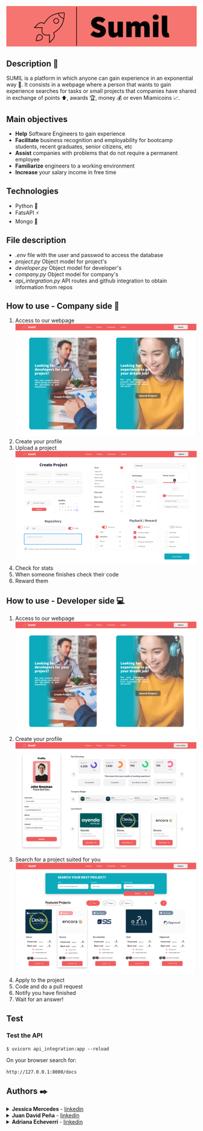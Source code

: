 ![hover](logo.png)
## Description :memo:
SUMIL is a platform in which anyone can gain experience in an exponential way :rocket:. It consists in a webpage where a person that wants to gain experience searches for tasks or small projects that companies have shared in exchange of points :arrow_up:, awards :trophy:, money :moneybag: or even Miamicoins :chart_with_upwards_trend:.

## Main objectives
* <b>Help</b> Software Engineers to gain experience
* <b>Facilitate</b> business recognition and employability for bootcamp students, recent graduates, senior citizens, etc
* <b>Assist</b> companies with problems that do not require a permanent employee  
* <b>Familiarize</b> engineers to a working environment
* <b>Increase</b> your salary income in free time


## Technologies
* Python :snake:
* FatsAPI :zap:
* Mongo :leaves:


## File description
* *.env* file with the user and passwod to access the database
* *project.py* Object model for project's
* *developer.py* Object model for developer's
* *company.py* Object model for company's
* *api_integration.py* API routes and github integration to obtain information from repos

## How to use - Company side :office:
1) Access to our webpage
![hover](inicial.png)
2) Create your profile
3) Upload a project
![hover](createproject.png)
4) Check for stats
5) When someone finishes check their code
6) Reward them

## How to use - Developer side :computer:
1) Access to our webpage
![hover](inicial.png)
2) Create your profile
![hover](profile.png)
3) Search for a project suited for you
![hover](search.png)
4) Apply to the project
5) Code and do a pull request
6) Notify you have finished
7) Wait for an answer!

## Test
 ### Test the API
```
$ uvicorn api_integration:app --reload
```
On your browser search for: 
```
http://127.0.0.1:8000/docs
```


## Authors ✒️
<details  style="user-select: none;">
	<summary>
		<strong style="user-select: none;cursor: pointer;">Jessica Mercedes</strong> - <a href="https://www.linkedin.com/in/jessicamercedes/" target="_blank">linkedin</a>
	</summary>
</details>

<details  style="user-select: none;">
	<summary>
		<strong style="user-select: none;cursor: pointer;">Juan David Peña</strong> - <a href="https://www.linkedin.com/in/medranojdp/" target="_blank">linkedin</a>
	</summary>
</details>

<details  style="user-select: none;">
	<summary>
		<strong style="user-select: none;cursor: pointer;">Adriana Echeverri</strong> - <a href="https://www.linkedin.com/in/adriana-echeverri-4a807118a/" target="_blank">linkedin</a>
	</summary>
</details>
